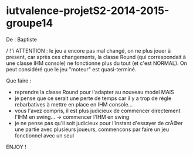 # iutvalence-projetS2-2014-2015-groupe14
De : Baptiste

/ ! \ ATTENTION : le jeu a encore pas mal changé, on ne plus jouer à present, car après ces changements, la classe Round (qui correspondait à une classe IHM console) ne fonctionne plus du tout (et c'est NORMAL). On peut considéré que le jeu "moteur" est quasi-terminé.

Que faire :
- reprendre la classe Round pour l'adapter au nouveau model MAIS
- je pense que ce serait une perte de temps car il y a trop de règle rebarbatives à mettre en place en IHM console...
- vous l'avez compris, il est plus judicieux de commencer directement l'IHM en swing...
-> commencer l'IHM en swing
- je ne pense pas qu'il soit judicieux pour l'instant d'essayer de crÃ©er une partie avec plusieurs joueurs, commencons par faire un jeu fonctionnel avec un seul

ENJOY !
